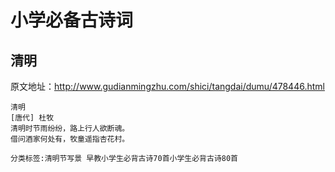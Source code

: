 # 小学必备古诗词

## 清明

原文地址：http://www.gudianmingzhu.com/shici/tangdai/dumu/478446.html

```
清明
[唐代] 杜牧
清明时节雨纷纷，路上行人欲断魂。
借问酒家何处有，牧童遥指杏花村。

分类标签:清明节写景 早教小学生必背古诗70首小学生必背古诗80首
```